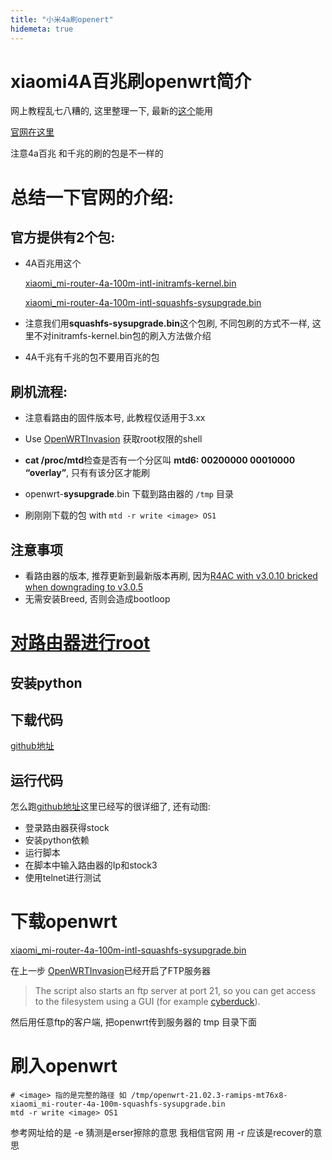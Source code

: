 ```yaml
---
title: "小米4a刷openert"
hidemeta: true
---
```






# xiaomi4A百兆刷openwrt简介

网上教程乱七八糟的, 这里整理一下, 最新的[这个](https://www.luyouwang.net/9751.html)能用

[官网在这里](https://openwrt.org/inbox/toh/xiaomi/r4ac?s[]=xiaomi&s[]=4a)

注意4a百兆 和千兆的刷的包是不一样的

# 总结一下官网的介绍:

## 官方提供有2个包:

+ 4A百兆用这个

  [xiaomi_mi-router-4a-100m-intl-initramfs-kernel.bin](https://downloads.openwrt.org/snapshots/targets/ramips/mt76x8/openwrt-ramips-mt76x8-xiaomi_mi-router-4a-100m-intl-initramfs-kernel.bin)

  [xiaomi_mi-router-4a-100m-intl-squashfs-sysupgrade.bin](https://downloads.openwrt.org/snapshots/targets/ramips/mt76x8/openwrt-ramips-mt76x8-xiaomi_mi-router-4a-100m-intl-squashfs-sysupgrade.bin)

+ 注意我们用**squashfs-sysupgrade.bin**这个包刷, 不同包刷的方式不一样, 这里不对initramfs-kernel.bin包的刷入方法做介绍

+ 4A千兆有千兆的包不要用百兆的包

## 刷机流程:

+ 注意看路由的固件版本号, 此教程仅适用于3.xx

+ Use [OpenWRTInvasion](https://github.com/acecilia/OpenWRTInvasion) 获取root权限的shell
+ **cat /proc/mtd**检查是否有一个分区叫 **mtd6: 00200000 00010000 “overlay”**, 只有有该分区才能刷
+ openwrt-**sysupgrade**.bin 下载到路由器的 `/tmp`  目录
+ 刷刚刚下载的包 with `mtd -r write <image> OS1`

## 注意事项

+ 看路由器的版本, 推荐更新到最新版本再刷, 因为[R4AC with v3.0.10 bricked when downgrading to v3.0.5](https://forum.openwrt.org/t/xiaomi-mi-router-4a-mir4ac-100m-international-version-bricked-and-cant-unbrick/134430)
+ 无需安装Breed, 否则会造成bootloop

# [对路由器进行root](https://github.com/acecilia/OpenWRTInvasion)

## 安装python

## 下载代码

[github地址](https://github.com/acecilia/OpenWRTInvasion)

## 运行代码

怎么跑[github地址](https://github.com/acecilia/OpenWRTInvasion)这里已经写的很详细了, 还有动图:

+ 登录路由器获得stock
+ 安装python依赖
+ 运行脚本
+ 在脚本中输入路由器的Ip和stock3
+ 使用telnet进行测试

# 下载openwrt

[xiaomi_mi-router-4a-100m-intl-squashfs-sysupgrade.bin](https://downloads.openwrt.org/snapshots/targets/ramips/mt76x8/openwrt-ramips-mt76x8-xiaomi_mi-router-4a-100m-intl-squashfs-sysupgrade.bin)

在上一步 [OpenWRTInvasion](https://github.com/acecilia/OpenWRTInvasion)已经开启了FTP服务器

> The script also starts an ftp server at port 21, so you can get access to the filesystem using a GUI (for example [cyberduck](https://cyberduck.io/)).

然后用任意ftp的客户端, 把openwrt传到服务器的 tmp 目录下面

# 刷入openwrt

```
# <image> 指的是完整的路径 如 /tmp/openwrt-21.02.3-ramips-mt76x8-xiaomi_mi-router-4a-100m-squashfs-sysupgrade.bin
mtd -r write <image> OS1
```

参考网址给的是 -e 猜测是erser擦除的意思  我相信官网 用 -r 应该是recover的意思